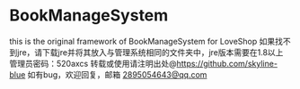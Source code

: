 # BookManageSystem
this is the original framework of BookManageSystem for LoveShop
如果找不到jre，请下载jre并将其放入与管理系统相同的文件夹中，jre版本需要在1.8以上
管理员密码：520axcs
转载或使用请注明出处@https://github.com/skyline-blue
如有bug，欢迎回复，邮箱 2895054643@qq.com
